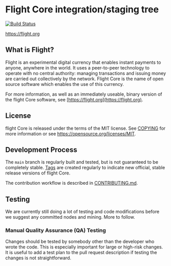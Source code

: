Flight Core integration/staging tree
=====================================

[![Build Status](https://travis-ci.org/flight-project/flight.svg?branch=master)](https://travis-ci.org/flight-project/flight)

https://flight.org

What is Flight?
----------------

Flight is an experimental digital currency that enables instant payments to
anyone, anywhere in the world. It uses a peer-to-peer technology to operate
with no central authority: managing transactions and issuing money are carried
out collectively by the network. Flight Core is the name of open source
software which enables the use of this currency.

For more information, as well as an immediately useable, binary version of
the flight Core software, see [https://flight.org](https://flight.org).

License
-------

flight Core is released under the terms of the MIT license. See [COPYING](COPYING) for more
information or see https://opensource.org/licenses/MIT.

Development Process
-------------------

The `main` branch is regularly built and tested, but is not guaranteed to be
completely stable. [Tags](https://github.com/flight-myppl/flight/tags) are created
regularly to indicate new official, stable release versions of flight Core.

The contribution workflow is described in [CONTRIBUTING.md](CONTRIBUTING.md).


Testing
-------
We are currently still doing a lot of testing and code modifications before we suggest any committed nodes and mining.  More to follow.


### Manual Quality Assurance (QA) Testing

Changes should be tested by somebody other than the developer who wrote the
code. This is especially important for large or high-risk changes. It is useful
to add a test plan to the pull request description if testing the changes is
not straightforward.


